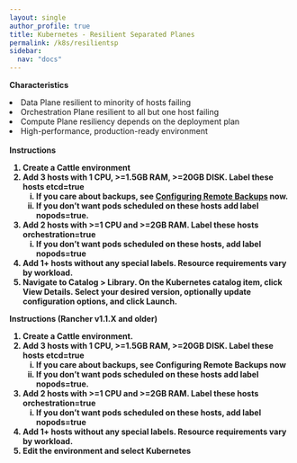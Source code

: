 ```yaml
---
layout: single
author_profile: true
title: Kubernetes - Resilient Separated Planes
permalink: /k8s/resilientsp
sidebar:
  nav: "docs"
---
```



<b>Characteristics</b><br>
<li>Data Plane resilient to minority of hosts failing</li>
<li>Orchestration Plane resilient to all but one host failing</li>
<li>Compute Plane resiliency depends on the deployment plan</li>
<li>High-performance, production-ready environment</li>
<br>
<b>Instructions<b>
<ol>
<li>Create a Cattle environment</li>
<li>Add 3 hosts with 1 CPU, >=1.5GB RAM, >=20GB DISK. Label these hosts etcd=true <ol type="i"><li> If you care about backups, see <a href="./remotebackups">Configuring Remote Backups</a> now.</li>
<li>If you don’t want pods scheduled on these hosts add label nopods=true.</li></ol></li>
<li>Add 2 hosts with >=1 CPU and >=2GB RAM. Label these hosts orchestration=true <ol type="i"><li>If you don’t want pods scheduled on these hosts, add label nopods=true</li></ol></li>
<li>Add 1+ hosts without any special labels. Resource requirements vary by workload.</li>
<li>Navigate to Catalog > Library. On the Kubernetes catalog item, click View Details. Select your desired version, optionally update configuration options, and click Launch.
</li>
</ol>
<b>Instructions (Rancher v1.1.X and older)</b>
<ol>
<li>Create a Cattle environment.</li>
<li>Add 3 hosts with 1 CPU, >=1.5GB RAM, >=20GB DISK. Label these hosts etcd=true <ol type="i"><li>If you care about backups, see Configuring Remote Backups now</li>
<li>If you don’t want pods scheduled on these hosts add label nopods=true.</li></ol></li>
<li>Add 2 hosts with >=1 CPU and >=2GB RAM. Label these hosts orchestration=true <ol type="i"><li>If you don’t want pods scheduled on these hosts, add label nopods=true</li></ol></li>
<li>Add 1+ hosts without any special labels. Resource requirements vary by workload.</li>
<li>Edit the environment and select Kubernetes</li>
</ol>	

